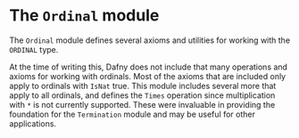 # The `Ordinal` module

The `Ordinal` module defines several axioms and utilities for working with the `ORDINAL` type.

At the time of writing this, Dafny does not include that many operations and axioms
for working with ordinals.
Most of the axioms that are included only apply to ordinals with `IsNat` true.
This module includes several more that apply to all ordinals,
and defines the `Times` operation since multiplication with `*` is not currently supported.
These were invaluable in providing the foundation for the `Termination` module
and may be useful for other applications.
